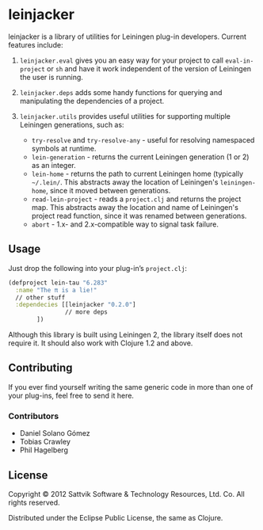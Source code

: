 # leinjacker

leinjacker is a library of utilities for Leiningen plug-in developers.  Current features include:

1. `leinjacker.eval` gives you an easy way for your project to call `eval-in-project` or `sh` 
   and have it work independent of the version of Leiningen the user is running.

2. `leinjacker.deps` adds some handy functions for querying and manipulating the dependencies 
   of a project.

3. `leinjacker.utils` provides useful utilities for supporting multiple Leiningen generations,
   such as:
   
   * `try-resolve` and `try-resolve-any` - useful for resolving namespaced symbols at
     runtime.
   * `lein-generation` - returns the current Leiningen generation (1 or 2) as an integer.
   * `lein-home` - returns the path to current Leiningen home (typically `~/.lein/`. This
     abstracts away the location of Leiningen's `leiningen-home`, since it moved between
     generations.
   * `read-lein-project` - reads a `project.clj` and returns the project map. This
     abstracts away the location and name of Leiningen's project read function, 
     since it was renamed between generations.
   * `abort` - 1.x- and 2.x-compatible way to signal task failure.

## Usage

Just drop the following into your plug-in’s `project.clj`:

````clojure
(defproject lein-tau "6.283"
  :name "The π is a lie!"
  // other stuff
  :dependecies [[leinjacker "0.2.0"]
                // more deps
		])
````

Although this library is built using Leiningen 2, the library itself does not require it.  It should also work with Clojure 1.2 and above.

## Contributing

If you ever find yourself writing the same generic code in more than one of your plug-ins, feel free to send it here. 

### Contributors

* Daniel Solano Gómez
* Tobias Crawley
* Phil Hagelberg

## License

Copyright © 2012 Sattvik Software & Technology Resources, Ltd. Co.
All rights reserved.

Distributed under the Eclipse Public License, the same as Clojure.
